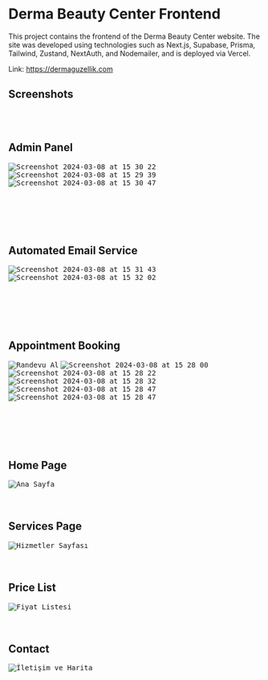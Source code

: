 # Derma Beauty Center Frontend

This project contains the frontend of the Derma Beauty Center website. The site was developed using technologies such as Next.js, Supabase, Prisma, Tailwind, Zustand, NextAuth, and Nodemailer, and is deployed via Vercel.

Link: https://dermaguzellik.com

## Screenshots
<br>
<br>

## Admin Panel
<kbd>![Screenshot 2024-03-08 at 15 30 22](https://github.com/atayikilmaz/guzellikmerkezi/assets/98097291/9b52875f-29f7-4afd-90df-4d01045e206c)</kbd>
<kbd>![Screenshot 2024-03-08 at 15 29 39](https://github.com/atayikilmaz/guzellikmerkezi/assets/98097291/b2afa587-5b83-4bec-adf4-1cdce5108868)</kbd>
<kbd>![Screenshot 2024-03-08 at 15 30 47](https://github.com/atayikilmaz/guzellikmerkezi/assets/98097291/862c2015-e0f1-42ca-8519-5e8ebb8b5ef9)</kbd>
<br>
<br>
<br>
<br>
<br>
<br>

## Automated Email Service
<kbd>![Screenshot 2024-03-08 at 15 31 43](https://github.com/atayikilmaz/guzellikmerkezi/assets/98097291/cdd00a6c-4c9e-4f02-9969-70dda39d9cca)</kbd>
<kbd>![Screenshot 2024-03-08 at 15 32 02](https://github.com/atayikilmaz/guzellikmerkezi/assets/98097291/3f2d6cec-04bf-46eb-9acb-dc2b2e8425d6)</kbd>
<br>
<br>
<br>
<br>
<br>
<br>
## Appointment Booking
<kbd>![Randevu Al](https://github.com/atayikilmaz/guzellikmerkezi/assets/98097291/4c088f5b-0365-44d2-9f1a-78477686fd8b)</kbd>
<kbd>![Screenshot 2024-03-08 at 15 28 00](https://github.com/atayikilmaz/guzellikmerkezi/assets/98097291/64de4e74-91ec-4f6b-aa64-1c87e3a7afb1)</kbd>
<kbd>![Screenshot 2024-03-08 at 15 28 22](https://github.com/atayikilmaz/guzellikmerkezi/assets/98097291/a2986ddd-9c54-44f0-a4d6-15e3a03cd0e5)</kbd>
<kbd>![Screenshot 2024-03-08 at 15 28 32](https://github.com/atayikilmaz/guzellikmerkezi/assets/98097291/2a12d4fb-9358-4cac-b71e-b0f176d544fd)</kbd>
<kbd>![Screenshot 2024-03-08 at 15 28 47](https://github.com/atayikilmaz/guzellikmerkezi/assets/98097291/b0f02b8c-af4b-44d3-9ac7-e9974e6c5755)</kbd>
<kbd>![Screenshot 2024-03-08 at 15 28 47](https://github.com/atayikilmaz/guzellikmerkezi/assets/98097291/1fae1c49-c1be-40c3-9605-ac2a068f7e6b)</kbd>
<br>
<br>
<br>
<br>
<br>
<br>

## Home Page
<kbd>![Ana Sayfa](https://github.com/atayikilmaz/guzellikmerkezi/assets/98097291/1a95cd45-545c-4fd3-a5d5-ffcd6ba69456)</kbd>
<br>
<br>
<br>
## Services Page
<kbd>![Hizmetler Sayfası](https://github.com/atayikilmaz/guzellikmerkezi/assets/98097291/16575e86-af36-4a24-a316-4232a4a05c52)</kbd>
<br>
<br>
<br>
## Price List
<kbd>![Fiyat Listesi](https://github.com/atayikilmaz/guzellikmerkezi/assets/98097291/f49f1fc4-05f7-49f8-9e6e-7d2207fad7bb)</kbd>
<br>
<br>
<br>
## Contact
<kbd>![İletişim ve Harita](https://github.com/atayikilmaz/guzellikmerkezi/assets/98097291/c4ab7b08-b4dd-42b7-bdda-41e4ef922040)</kbd>





